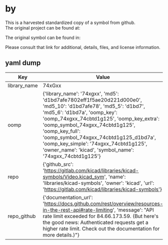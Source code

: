 #  by   
This is a harvested standardized copy of a symbol from github.  
The original project can be found at:  
  
The original symbol can be found in:

Please consult that link for additional, details, files, and license information.  
## yaml dump  
| Key | Value |  
| --- | --- |  
| library_name | 74xGxx |  
| oomp | {'library_name': '74xgxx', 'md5': 'd1bd7afe7802eff1f5ae20d221d000e0', 'md5_10': 'd1bd7afe78', 'md5_5': 'd1bd7', 'md5_6': 'd1bd7a', 'oomp_key': 'oomp_74xgxx_74cbtd1g125', 'oomp_key_extra': 'oomp_symbol_74xgxx_74cbtd1g125', 'oomp_key_full': 'oomp_symbol_74xgxx_74cbtd1g125_d1bd7a', 'oomp_key_simple': '74xgxx_74cbtd1g125', 'owner_name': 'kicad', 'symbol_name': '74xgxx_74cbtd1g125'} |  
| repo | {'github_src': 'https://gitlab.com/kicad/libraries/kicad-symbols/Video.kicad_sym', 'name': 'libraries/kicad-symbols', 'owner': 'kicad', 'url': 'https://gitlab.com/kicad/libraries/kicad-symbols'} |  
| repo_github | {'documentation_url': 'https://docs.github.com/rest/overview/resources-in-the-rest-api#rate-limiting', 'message': "API rate limit exceeded for 84.66.173.59. (But here's the good news: Authenticated requests get a higher rate limit. Check out the documentation for more details.)"} |  

